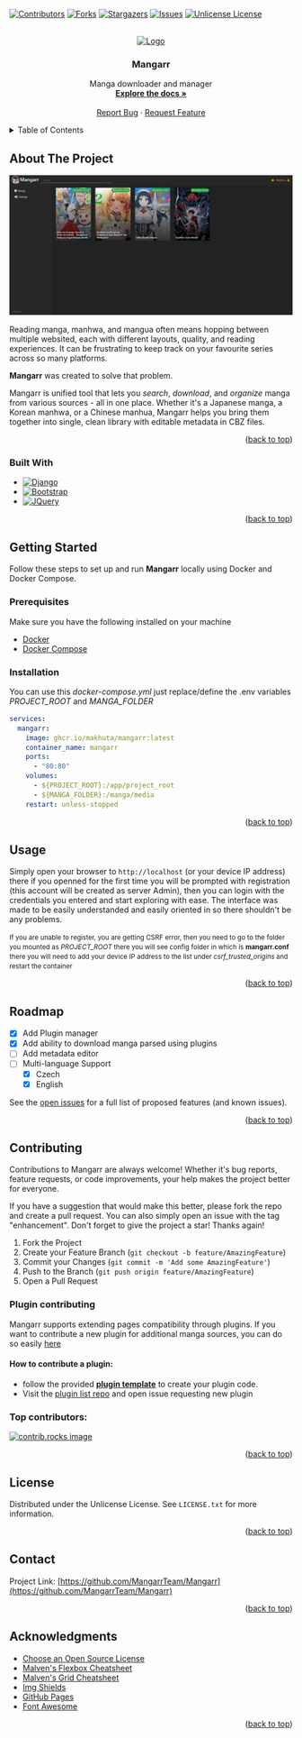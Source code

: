 <a id="readme-top"></a>
[![Contributors][contributors-shield]][contributors-url]
[![Forks][forks-shield]][forks-url]
[![Stargazers][stars-shield]][stars-url]
[![Issues][issues-shield]][issues-url]
[![Unlicense License][license-shield]][license-url]


<!-- PROJECT LOGO -->
<br />
<div align="center">
  <a href="https://github.com/MangarrTeam/Mangarr">
    <img src="mangarr/static/imgs/logo.svg" alt="Logo" width="80" height="80">
  </a>

  <h3 align="center">Mangarr</h3>

  <p align="center">
    Manga downloader and manager
    <br />
    <a href="https://github.com/MangarrTeam/Mangarr"><strong>Explore the docs »</strong></a>
    <br />
    <br />
    <a href="https://github.com/MangarrTeam/Mangarr/issues/new?labels=bug&template=bug-report---.md">Report Bug</a>
    &middot;
    <a href="https://github.com/MangarrTeam/Mangarr/issues/new?labels=enhancement&template=feature-request---.md">Request Feature</a>
  </p>
</div>



<!-- TABLE OF CONTENTS -->
<details>
  <summary>Table of Contents</summary>
  <ol>
    <li>
      <a href="#about-the-project">About The Project</a>
      <ul>
        <li><a href="#built-with">Built With</a></li>
      </ul>
    </li>
    <li>
      <a href="#getting-started">Getting Started</a>
      <ul>
        <li><a href="#prerequisites">Prerequisites</a></li>
        <li><a href="#installation">Installation</a></li>
      </ul>
    </li>
    <li><a href="#usage">Usage</a></li>
    <li><a href="#roadmap">Roadmap</a></li>
    <li><a href="#contributing">Contributing</a></li>
    <li><a href="#license">License</a></li>
    <li><a href="#contact">Contact</a></li>
    <li><a href="#acknowledgments">Acknowledgments</a></li>
  </ol>
</details>



<!-- ABOUT THE PROJECT -->
## About The Project

[![Main page example][product-screenshot]]()

Reading manga, manhwa, and mangua often means hopping between multiple websited, each with different layouts, quality, and reading experiences. It can be frustrating to keep track on your favourite series across so many platforms.

**Mangarr** was created to solve that problem.

Mangarr is unified tool that lets you *search*, *download*, and *organize* manga from various sources - all in one place. Whether it's a Japanese manga, a Korean manhwa, or a Chinese manhua, Mangarr helps you bring them together into single, clean library with editable metadata in CBZ files.

<p align="right">(<a href="#readme-top">back to top</a>)</p>



### Built With

* [![Django][Django.com]][Django-url]
* [![Bootstrap][Bootstrap.com]][Bootstrap-url]
* [![JQuery][JQuery.com]][JQuery-url]

<p align="right">(<a href="#readme-top">back to top</a>)</p>



<!-- GETTING STARTED -->
## Getting Started

Follow these steps to set up and run **Mangarr** locally using Docker and Docker Compose.

### Prerequisites

Make sure you have the following installed on your machine

- [Docker](https://docs.docker.com/get-docker/)
- [Docker Compose](https://docs.docker.com/compose/install/)

### Installation

You can use this *docker-compose.yml* just replace/define the .env variables *PROJECT_ROOT* and *MANGA_FOLDER*

```yml
services:
  mangarr:
    image: ghcr.io/makhuta/mangarr:latest
    container_name: mangarr
    ports:
      - "80:80"
    volumes:
      - ${PROJECT_ROOT}:/app/project_root
      - ${MANGA_FOLDER}:/manga/media
    restart: unless-stopped
```



<p align="right">(<a href="#readme-top">back to top</a>)</p>



<!-- USAGE EXAMPLES -->
## Usage

Simply open your browser to `http://localhost` (or your device IP address) there if you openned for the first time you will be prompted with registration (this account will be created as server Admin), then you can login with the credentials you entered and start exploring with ease. The interface was made to be easily understanded and easily oriented in so there shouldn't be any problems.

<small>If you are unable to register, you are getting CSRF error, then you need to go to the folder you mounted as *PROJECT_ROOT* there you will see config folder in which is **mangarr.conf** there you will need to add your device IP address to the list under *csrf_trusted_origins* and restart the container</small>

<p align="right">(<a href="#readme-top">back to top</a>)</p>



<!-- ROADMAP -->
## Roadmap

- [x] Add Plugin manager
- [x] Add ability to download manga parsed using plugins
- [ ] Add metadata editor
- [ ] Multi-language Support
    - [x] Czech
    - [x] English

See the [open issues](https://github.com/MangarrTeam/Mangarr/issues) for a full list of proposed features (and known issues).

<p align="right">(<a href="#readme-top">back to top</a>)</p>



<!-- CONTRIBUTING -->
## Contributing

Contributions to Mangarr are always welcome! Whether it's bug reports, feature requests, or code improvements, your help makes the project better for everyone.

If you have a suggestion that would make this better, please fork the repo and create a pull request. You can also simply open an issue with the tag "enhancement".
Don't forget to give the project a star! Thanks again!

1. Fork the Project
2. Create your Feature Branch (`git checkout -b feature/AmazingFeature`)
3. Commit your Changes (`git commit -m 'Add some AmazingFeature'`)
4. Push to the Branch (`git push origin feature/AmazingFeature`)
5. Open a Pull Request

### Plugin contributing

Mangarr supports extending pages compatibility through plugins. If you want to contribute a new plugin for additional manga sources, you can do so easily [here](https://github.com/MangarrTeam/mangarr-plugins)

#### How to contribute a plugin:

- follow the provided [**plugin template**](https://github.com/MangarrTeam/mangarr-plugin) to create your plugin code.
- Visit the [plugin list repo](https://github.com/MangarrTeam/mangarr-plugins) and open issue requesting new plugin


### Top contributors:

<a href="https://github.com/MangarrTeam/Mangarr/graphs/contributors">
  <img src="https://contrib.rocks/image?repo=MangarrTeam/Mangarr" alt="contrib.rocks image" />
</a>

<p align="right">(<a href="#readme-top">back to top</a>)</p>



<!-- LICENSE -->
## License

Distributed under the Unlicense License. See `LICENSE.txt` for more information.

<p align="right">(<a href="#readme-top">back to top</a>)</p>



<!-- CONTACT -->
## Contact

Project Link: [https://github.com/MangarrTeam/Mangarr](https://github.com/MangarrTeam/Mangarr)

<p align="right">(<a href="#readme-top">back to top</a>)</p>



<!-- ACKNOWLEDGMENTS -->
## Acknowledgments

* [Choose an Open Source License](https://choosealicense.com)
* [Malven's Flexbox Cheatsheet](https://flexbox.malven.co/)
* [Malven's Grid Cheatsheet](https://grid.malven.co/)
* [Img Shields](https://shields.io)
* [GitHub Pages](https://pages.github.com)
* [Font Awesome](https://fontawesome.com)

<p align="right">(<a href="#readme-top">back to top</a>)</p>



<!-- MARKDOWN LINKS & IMAGES -->
<!-- https://www.markdownguide.org/basic-syntax/#reference-style-links -->
[contributors-shield]: https://img.shields.io/github/contributors/MangarrTeam/Mangarr.svg?style=for-the-badge
[contributors-url]: https://github.com/MangarrTeam/Mangarr/graphs/contributors
[forks-shield]: https://img.shields.io/github/forks/MangarrTeam/Mangarr.svg?style=for-the-badge
[forks-url]: https://github.com/MangarrTeam/Mangarr/network/members
[stars-shield]: https://img.shields.io/github/stars/MangarrTeam/Mangarr.svg?style=for-the-badge
[stars-url]: https://github.com/MangarrTeam/Mangarr/stargazers
[issues-shield]: https://img.shields.io/github/issues/MangarrTeam/Mangarr.svg?style=for-the-badge
[issues-url]: https://github.com/MangarrTeam/Mangarr/issues
[license-shield]: https://img.shields.io/github/license/MangarrTeam/Mangarr.svg?style=for-the-badge
[license-url]: https://github.com/MangarrTeam/Mangarr/blob/master/LICENSE.txt
[product-screenshot]: images/example.png
[Django.com]: https://img.shields.io/badge/Django-092E20?style=for-the-badge&logo=Django&logoColor=white
[Django-url]: https://www.djangoproject.com
[Bootstrap.com]: https://img.shields.io/badge/Bootstrap-563D7C?style=for-the-badge&logo=bootstrap&logoColor=white
[Bootstrap-url]: https://getbootstrap.com
[JQuery.com]: https://img.shields.io/badge/jQuery-0769AD?style=for-the-badge&logo=jquery&logoColor=white
[JQuery-url]: https://jquery.com 